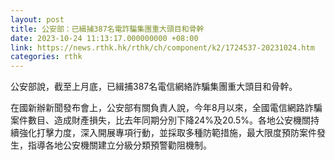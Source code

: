 ```yaml
---
layout: post
title: 公安部：已緝捕387名電詐騙集團重大頭目和骨幹
date: 2023-10-24 11:13:17.000000000 +08:00
link: https://news.rthk.hk/rthk/ch/component/k2/1724537-20231024.htm
categories: rthk
---
```


公安部說，截至上月底，已緝捕387名電信網絡詐騙集團重大頭目和骨幹。

在國新辦新聞發布會上，公安部有關負責人說，今年8月以來，全國電信網路詐騙案件數目、造成財產損失，比去年同期分別下降24%及20.5%。各地公安機關持續強化打擊力度，深入開展專項行動，並採取多種防範措施，最大限度預防案件發生，指導各地公安機關建立分級分類預警勸阻機制。
